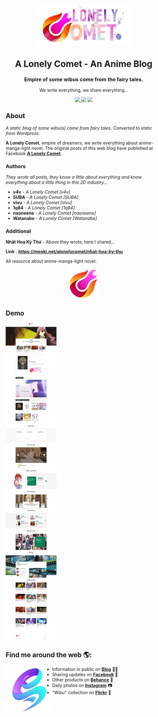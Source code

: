 <p align="center">
  <a href="https://meoki.net/alonelycomet">
    <img src="logo/logo.png" width='300px'/>
  </a>
</p>

<h1 align="center"> A Lonely Comet - An Anime Blog </h1>

<h3 align="center"> Empire of some wibus come from the fairy tales. </h3>
<p align='center'>We write everything, we share everything...</p>

<p align="center">
  <a href="https://github.com/meokisama/meokisama.github.io/blob/develop/LICENSE">
    <img src="https://img.shields.io/badge/license-MIT-blue.svg"/>
  </a>
  <img src="https://img.shields.io/badge/PRs-welcome-brightgreen.svg"/>
  <a href="https://twitter.com/intent/follow?screen_name=meokiiii">
    <img src="https://img.shields.io/twitter/follow/meokiiii.svg?label=Follow%20@meokiiii"/>
  </a>
</p>

## About

*A static blog of some wibu(s) come from fairy tales. Converted to static from Wordpress.*

**A Lonely Comet**, empire of dreamers, we write everything about anime-manga-light novel. The original posts of this web blog have published at Facebook [**A Lonely Comet**](https://www.facebook.com/alonelycomet).

### Authors
*They wrote all posts, they know a little about everything and know everything about a little thing in this 2D industry...*
- **v4v** - *A Lonely Comet [v4v]*
- **SUBA**  - *A Lonely Comet [SUBA]*
- **vivu**  - *A Lonely Comet [vivu]*
- **1q84**  - *A Lonely Comet [1q84]*
- **naoneene**  - *A Lonely Comet [naoneene]*
- **Watanabe**  - *A Lonely Comet [Watanabe]*

### Additional

**Nhật Hoạ Kỳ Thư** - Above they wrote, here I shared...

**Link** : **https://meoki.net/alonelycomet/nhat-hoa-ky-thu**

All resource about anime-manga-light novel.

<p align="center">
  <a href="https://meoki.net/alonelycomet">
    <img src="logo/512.png" width='100px'/>
  </a>
</p>

## Demo

![demo.png](logo/demo.jpg)

## Find me around the web 🌎:

<a href="https://facebook.com/slytherinnn/"><img align="left" width="150" height="150" src="https://github.com/meokisama/meokisama/blob/master/image/2750554.png"> </a>

- Information in public on <a href="https://meoki.net/">**Blog**</a> ✍🏾
- Sharing updates on <a href="https://facebook.com/slytherinnn/">**Facebook**</a> 💼
- Other products on <a href="https://www.behance.net/meokisama">**Behance**</a> 🏓
- Daily photos on <a href="https://www.instagram.com/hi.im.meoki/">**Instagram**</a> 📷
- "Wibu" collection on <a href="https://www.flickr.com/photos/meokisama/albums">**Flickr**</a> 👾
